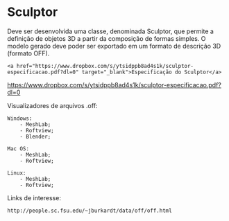 # Sculptor
Deve ser desenvolvida uma classe, denominada Sculptor, que permite a definição de objetos 3D a partir da composição de formas simples. O modelo gerado deve poder ser exportado em um formato de descrição 3D (formato OFF). 

    <a href="https://www.dropbox.com/s/ytsidppb8ad4s1k/sculptor-especificacao.pdf?dl=0" target="_blank">Especificação do Sculptor</a>
   
   https://www.dropbox.com/s/ytsidppb8ad4s1k/sculptor-especificacao.pdf?dl=0

Visualizadores de arquivos .off:
    
    Windows:
        - MeshLab;
        - Roftview;
        - Blender;
    
    Mac OS:
        - MeshLab;
        - Roftview;
    
    Linux:
        - MeshLab;
        - Roftview;
        
Links de interesse:

    http://people.sc.fsu.edu/~jburkardt/data/off/off.html
